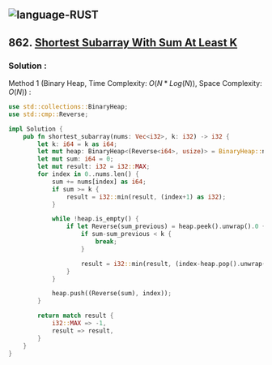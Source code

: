![language-RUST](https://img.shields.io/badge/RUST-8d4004?style=for-the-badge&logo=RUST)
---

## 862. [Shortest Subarray With Sum At Least K](https://leetcode.com/problems/shortest-subarray-with-sum-at-least-k)

### Solution :

Method 1 (Binary Heap, Time Complexity: $O(N*Log(N))$, Space Complexity: $O(N)$) :
```rust
use std::collections::BinaryHeap;
use std::cmp::Reverse;

impl Solution {
    pub fn shortest_subarray(nums: Vec<i32>, k: i32) -> i32 {
        let k: i64 = k as i64;
        let mut heap: BinaryHeap<(Reverse<i64>, usize)> = BinaryHeap::new();
        let mut sum: i64 = 0;
        let mut result: i32 = i32::MAX;
        for index in 0..nums.len() {
            sum += nums[index] as i64;
            if sum >= k {
                result = i32::min(result, (index+1) as i32);
            }

            while !heap.is_empty() {
                if let Reverse(sum_previous) = heap.peek().unwrap().0 {
                    if sum-sum_previous < k {
                        break;
                    }

                    result = i32::min(result, (index-heap.pop().unwrap().1) as i32);
                }
            }

            heap.push((Reverse(sum), index));
        }

        return match result {
            i32::MAX => -1,
            result => result,
        }
    }
}
```
